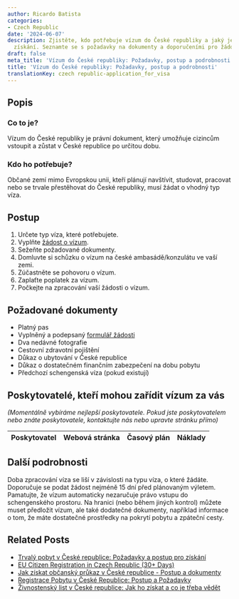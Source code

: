 ```yaml
---
author: Ricardo Batista
categories:
- Czech Republic
date: '2024-06-07'
description: Zjistěte, kdo potřebuje vízum do České republiky a jaký je postup pro
  získání. Seznamte se s požadavky na dokumenty a doporučeními pro žádost o vízum.
draft: false
meta_title: 'Vízum do České republiky: Požadavky, postup a podrobnosti'
title: 'Vízum do České republiky: Požadavky, postup a podrobnosti'
translationKey: czech republic-application_for_visa
---
```

  

## Popis
### Co to je?
Vízum do České republiky je právní dokument, který umožňuje cizincům vstoupit a zůstat v České republice po určitou dobu.
### Kdo ho potřebuje?
Občané zemí mimo Evropskou unii, kteří plánují navštívit, studovat, pracovat nebo se trvale přestěhovat do České republiky, musí žádat o vhodný typ víza.

## Postup
1. Určete typ víza, které potřebujete.
2. Vyplňte [žádost o vízum](https://www.mzv.cz/jnp/en/information_for_aliens/general_visa_information/long_stay_visa/index.html).
3. Sežeňte požadované dokumenty.
4. Domluvte si schůzku o vízum na české ambasádě/konzulátu ve vaší zemi.
5. Zúčastněte se pohovoru o vízum.
6. Zaplaťte poplatek za vízum.
7. Počkejte na zpracování vaší žádosti o vízum.

## Požadované dokumenty
- Platný pas
- Vyplněný a podepsaný [formulář žádosti](https://www.mzv.cz/jnp/en/information_for_aliens/general_visa_information/long_stay_visa/index.html)
- Dva nedávné fotografie
- Cestovní zdravotní pojištění
- Důkaz o ubytování v České republice
- Důkaz o dostatečném finančním zabezpečení na dobu pobytu
- Předchozí schengenská víza (pokud existují)

## Poskytovatelé, kteří mohou zařídit vízum za vás
_(Momentálně vybíráme nejlepší poskytovatele. Pokud jste poskytovatelem nebo znáte poskytovatele, kontaktujte nás nebo upravte stránku přímo)_

| Poskytovatel    |     Webová stránka  |     Časový plán   |      Náklady    |
| --------------- | --------------- |  :-------------: | :-------------: |


## Další podrobnosti
Doba zpracování víza se liší v závislosti na typu víza, o které žádáte. Doporučuje se podat žádost nejméně 15 dní před plánovaným výletem.
Pamatujte, že vízum automaticky nezaručuje právo vstupu do schengenského prostoru. Na hranici (nebo během jiných kontrol) můžete muset předložit vízum, ale také dodatečné dokumenty, například informace o tom, že máte dostatečné prostředky na pokrytí pobytu a zpáteční cesty.


## Related Posts

- [Trvalý pobyt v České republice: Požadavky a postup pro získání](https://tramitit.com/cs/guides/czech-republic/zadost_o_povoleni_k_trvalemu_pobytu/)
- [EU Citizen Registration in Czech Republic (30+ Days)](https://tramitit.com/cs/guides/czech-republic/registrace_k_pobytu_obcanu_eu/)
- [Jak získat občanský průkaz v České republice - Postup a dokumenty](https://tramitit.com/cs/guides/czech-republic/zadost_o_vydani_obcanskeho_prukazu/)
- [Registrace Pobytu v České Republice: Postup a Požadavky](https://tramitit.com/cs/guides/czech-republic/registrace_k_pobytu_pro_cizince/)
- [Živnostenský list v České republice: Jak ho získat a co je třeba vědět](https://tramitit.com/cs/guides/czech-republic/registrace_zivnostenskeho_opravneni/)